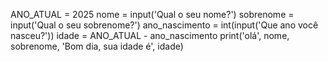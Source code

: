 ANO_ATUAL = 2025
nome = input('Qual o seu nome?')
sobrenome = input('Qual o seu sobrenome?')
ano_nascimento = int(input('Que ano você nasceu?'))
idade = ANO_ATUAL - ano_nascimento
print('olá', nome, sobrenome, 'Bom dia, sua idade é', idade)
